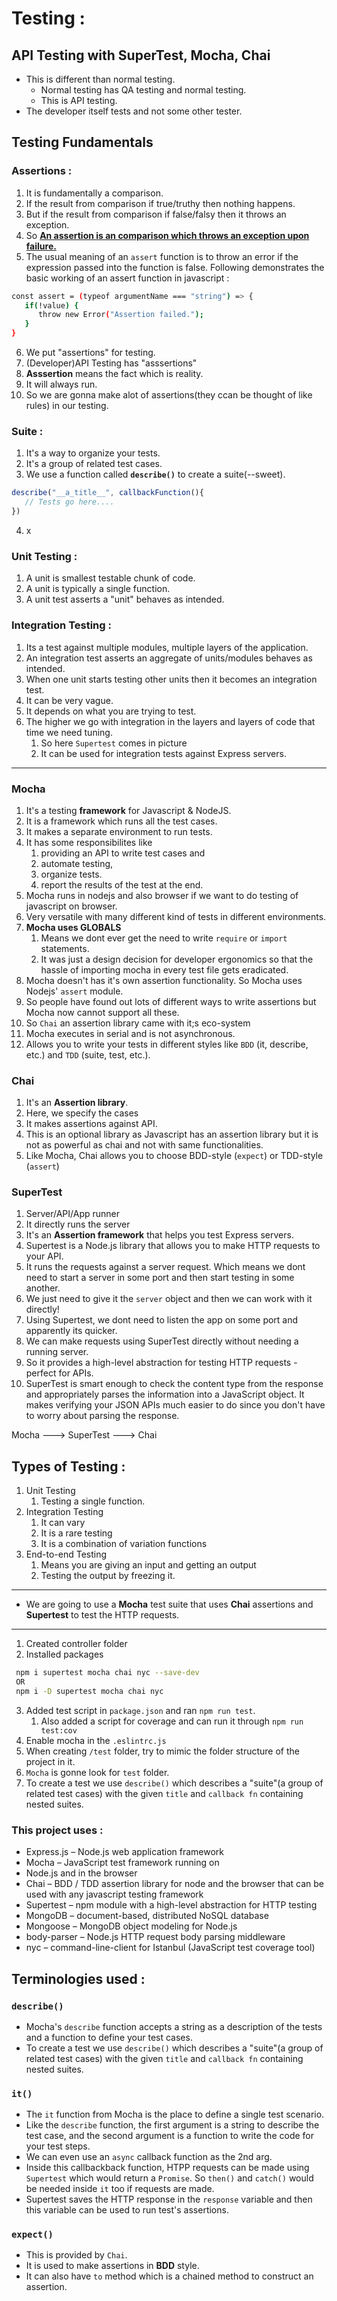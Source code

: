 # Testing :

## API Testing with SuperTest, Mocha, Chai

* This is different than normal testing.
  * Normal testing has QA testing and normal testing.
  * This is API testing.
* The developer itself tests and not some other tester.

## Testing Fundamentals 

### Assertions : 

1. It is fundamentally a comparison.
2. If the result from comparison if true/truthy then nothing happens.
3. But if the result from comparison if false/falsy then it throws an exception.
4. So <u>**An assertion is an comparison which throws an exception upon failure.**</u>
5. The usual meaning of an `assert` function is to throw an error if the expression passed into the function is false. Following demonstrates the basic working of an assert function in javascript :
```bash
const assert = (typeof argumentName === "string") => {
   if(!value) {
      throw new Error("Assertion failed.");
   }
}
```
6. We put "assertions" for testing.
7. (Developer)API Testing has "asssertions"
8. **Asssertion** means the fact which is reality.
9. It will always run.
10. So we are gonna make alot of assertions(they ccan be thought of like rules) in our testing.

### Suite :

1. It's a way to organize your tests.
2. It's a group of related test cases.
3. We use a function called **`describe()`** to create a suite(--sweet).
```javascript
describe("__a_title__", callbackFunction(){
   // Tests go here....
})
```
4. x

### Unit Testing :

1. A unit is smallest testable chunk of code.
2. A unit is typically a single function.
3. A unit test asserts a "unit" behaves as intended.

### Integration Testing :

1. Its a test against multiple modules, multiple layers of the application.
2. An integration test asserts an aggregate of units/modules behaves as intended.
3. When one unit starts testing other units then it becomes an integration test.
4. It can be very vague.
5. It depends on what you are trying to test.
6. The higher we go with integration in the layers and layers of code that time we need tuning. 
   1. So here `Supertest` comes in picture 
   2. It can be used for integration tests against Express servers.

---

### Mocha

1. It's a testing **framework** for Javascript & NodeJS.
2. It is a framework which runs all the test cases.
3. It makes a separate environment to run tests.
4. It has some responsibilites like 
   1. providing an API to write test cases and 
   2. automate testing,
   3. organize tests.
   4. report the results of the test at the end.
5. Mocha runs in nodejs and also browser if we want to do testing of javascript on browser.
6. Very versatile with many different kind of tests in different environments.
7. **Mocha uses GLOBALS**
   1. Means we dont ever get the need to write `require` or `import` statements.
   2. It was just a design decision for developer ergonomics so that the hassle of importing mocha in every test file gets eradicated.
8. Mocha doesn't has it's own assertion functionality. So Mocha uses Nodejs' `assert` module.
9. So people have found out lots of different ways to write assertions but Mocha now cannot support all these.
10. So `Chai` an assertion library came with it;s eco-system
11. Mocha executes in serial and is not asynchronous.
12. Allows you to write your tests in different styles like `BDD` (it, describe, etc.) and `TDD` (suite, test, etc.).

### Chai

1. It's an **Assertion library**.
2. Here, we specify the cases 
3. It makes assertions against API.
4. This is an optional library as Javascript has an assertion library but it is not as powerful as chai and not with same functionalities.
5. Like Mocha, Chai allows you to choose BDD-style (`expect`) or TDD-style (`assert`)

### SuperTest

1. Server/API/App runner
2. It directly runs the server
3. It's an **Assertion framework** that helps you test Express servers.
4. Supertest is a Node.js library that allows you to make HTTP requests to your API.
5. It runs the requests against a server request. Which means we dont need to start a server in some port and then start testing in some another.
6. We just need to give it the `server` object and then we can work with it directly!
7. Using Supertest, we dont need to listen the app on some port and apparently its quicker.
8. We can make requests using SuperTest directly without needing a running server. 
9. So it provides a high-level abstraction for testing HTTP requests - perfect for APIs.
10. SuperTest is smart enough to check the content type from the response and appropriately parses the information into a JavaScript object. It makes verifying your JSON APIs much easier to do since you don't have to worry about parsing the response.

Mocha ---> SuperTest ---> Chai 

## Types of Testing :

1. Unit Testing
   1. Testing a single function.
2. Integration Testing
   1. It can vary
   2. It is a rare testing
   3. It is a combination of variation functions
3. End-to-end Testing
   1. Means you are giving an input and getting an output
   2. Testing the output by freezing it.

---

* We are going to use a **Mocha** test suite that uses **Chai** assertions and **Supertest** to test the HTTP requests.

---

1. Created controller folder
2. Installed packages
```bash
 npm i supertest mocha chai nyc --save-dev
 OR
 npm i -D supertest mocha chai nyc
```
3. Added test script in `package.json` and ran `npm run test`.
   1. Also added a script for coverage and can run it through `npm run test:cov`
4. Enable mocha in the `.eslintrc.js`
5. When creating `/test` folder, try to mimic the folder structure of the project in it.
6. `Mocha` is gonne look for `test` folder.
7. To create a test we use `describe()` which describes a "suite"(a group of related test cases) with the given `title` and `callback fn` containing nested suites.

### This project uses : 

- Express.js – Node.js web application framework
- Mocha – JavaScript test framework running on 
- Node.js and in the browser
- Chai – BDD / TDD assertion library for node and the browser that can be used with any javascript testing framework
- Supertest – npm module with a high-level abstraction for HTTP testing
- MongoDB – document-based, distributed NoSQL database
- Mongoose – MongoDB object modeling for Node.js
- body-parser – Node.js HTTP request body parsing middleware
- nyc – command-line-client for Istanbul (JavaScript test coverage tool)

## Terminologies used : 

### `describe()`

- Mocha's `describe` function accepts a string as a description of the tests and a function to define your test cases.
- To create a test we use `describe()` which describes a "suite"(a group of related test cases) with the given `title` and `callback fn` containing nested suites.

### `it()`

- The `it` function from Mocha is the place to define a single test scenario.
- Like the `describe` function, the first argument is a string to describe the test case, and the second argument is a function to write the code for your test steps.
- We can even use an `async` callback function as the 2nd arg.
- Inside this callbackback function, HTPP requests can be made using `Supertest` which would return a `Promise`. So `then()` and `catch()` would be needed inside `it` too if requests are made.
- Supertest saves the HTTP response in the `response` variable and then this variable can be used to run test's assertions.

### `expect()`

- This is provided by `Chai`.
- It is used to make assertions in **BDD** style.
- It can also have `to` method which is a chained method to construct an assertion.